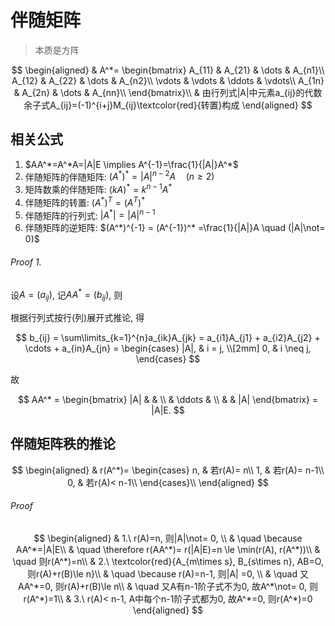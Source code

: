# 伴随矩阵

> 本质是方阵

$$
\begin{aligned}
	& A^*=
	\begin{bmatrix}
		A_{11} & A_{21} & \dots & A_{n1}\\
		A_{12} & A_{22} & \dots & A_{n2}\\
		\vdots & \vdots & \ddots & \vdots\\
		A_{1n} & A_{2n} & \dots & A_{nn}\\
	\end{bmatrix}\\
	& 由行列式|A|中元素a_{ij}的代数余子式A_{ij}=(-1)^{i+j}M_{ij}\textcolor{red}{转置}构成
\end{aligned}
$$

## 相关公式

1. $AA^*=A^*A=|A|E \implies  A^{-1}=\frac{1}{|A|}A^*$
2. 伴随矩阵的伴随矩阵: $(A^*)^*=|A|^{n-2}A \quad (n\geqslant 2)$
3. 矩阵数乘的伴随矩阵: $(kA)^*=k^{n-1}A^*$
4. 伴随矩阵的转置: $(A^*)^T=(A^T)^*$
5. 伴随矩阵的行列式: $|A^*| = |A|^{n-1}$
6. 伴随矩阵的逆矩阵: $(A^*)^{-1} = (A^{-1})^* =\frac{1}{|A|}A \quad (|A|\not= 0)$

###### Proof 1.

设$A = (a_{ij})$,
记$AA^* = (b_{ij})$, 则

根据行列式按行(列)展开式推论, 得

$$
b_{ij} =
\sum\limits_{k=1}^{n}a_{ik}A_{jk} =
a_{i1}A_{j1} + a_{i2}A_{j2} + \cdots + a_{in}A_{jn} =
\begin{cases}
	|A|, & i = j, \\[2mm]
	0, & i \neq j,
\end{cases}
$$

故

$$
AA^* =
\begin{bmatrix}
	|A| & & \\
	& \ddots & \\
	& & |A|
\end{bmatrix} =
|A|E.
$$

## 伴随矩阵秩的推论

$$
\begin{aligned}
	& r(A^*)=
	\begin{cases}
		n, & 若r(A)= n\\
		1, & 若r(A)= n-1\\
		0, & 若r(A)< n-1\\
	\end{cases}\\
\end{aligned}
$$

###### Proof

$$
\begin{aligned}
	& 1.\ r(A)=n, 则|A|\not= 0, \\
	& \quad \because AA^*=|A|E\\
	& \quad \therefore r(AA^*)= r(|A|E)=n \le \min(r(A), r(A^*))\\
	& \quad 则r(A^*)=n\\
	& 2.\ \textcolor{red}{A_{m\times s}, B_{s\times n}, AB=O, 则r(A)+r(B)\le n}\\
	& \quad \because r(A)=n-1, 则|A| =0, \\
	& \quad 又AA^*=0, 则r(A)+r(B)\le n\\
	& \quad 又A有n-1阶子式不为0, 故A^*\not= 0, 则r(A^*)=1\\
	& 3.\ r(A)< n-1, A中每个n-1阶子式都为0, 故A^*=0, 则r(A^*)=0
\end{aligned}
$$

